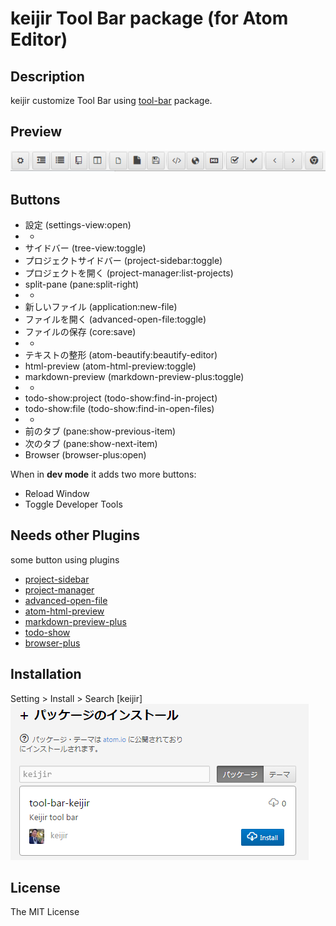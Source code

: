 # keijir Tool Bar package (for Atom Editor)

## Description
keijir customize Tool Bar using [tool-bar](https://atom.io/packages/tool-bar) package.

## Preview
![Screenshot](https://github.com/keijir/atom-tool-bar-keijir/raw/master/screenshot.png)

## Buttons
* 設定 (settings-view:open)
* -
* サイドバー (tree-view:toggle)
* プロジェクトサイドバー (project-sidebar:toggle)
* プロジェクトを開く (project-manager:list-projects)
* split-pane (pane:split-right)
* -
* 新しいファイル (application:new-file)
* ファイルを開く (advanced-open-file:toggle)
* ファイルの保存 (core:save)
* -
* テキストの整形 (atom-beautify:beautify-editor)
* html-preview (atom-html-preview:toggle)
* markdown-preview (markdown-preview-plus:toggle)
* -
* todo-show:project (todo-show:find-in-project)
* todo-show:file (todo-show:find-in-open-files)
* -
* 前のタブ (pane:show-previous-item)
* 次のタブ (pane:show-next-item)
* Browser (browser-plus:open)

When in **dev mode** it adds two more buttons:
* Reload Window
* Toggle Developer Tools

## Needs other Plugins
some button using plugins
* [project-sidebar](https://atom.io/packages/project-sidebar)
* [project-manager](https://atom.io/packages/project-manager)
* [advanced-open-file](https://atom.io/packages/advanced-open-file)
* [atom-html-preview](https://atom.io/packages/atom-html-preview)
* [markdown-preview-plus](https://atom.io/packages/markdown-preview-plus)
* [todo-show](https://atom.io/packages/todo-show)
* [browser-plus](https://atom.io/packages/browser-plus)

## Installation
Setting > Install > Search [keijir]
![Screenshot](https://github.com/keijir/atom-tool-bar-keijir/raw/master/install.png)

## License
The MIT License
